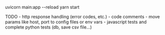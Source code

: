 uvicorn main:app --reload
yarn start




TODO
    - http response handling (error codes, etc.)
    - code comments 
    - move params like host, port to config files or env vars
    - javascript tests and complete python tests (db, save csv file...)